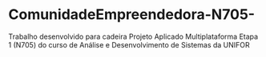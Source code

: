 # ComunidadeEmpreendedora-N705-
Trabalho desenvolvido para cadeira Projeto Aplicado Multiplataforma Etapa 1 (N705) do curso de Análise e Desenvolvimento de Sistemas da UNIFOR
